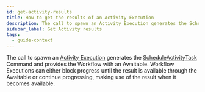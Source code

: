```yaml
---
id: get-activity-results
title: How to get the results of an Activity Execution
description: The call to spawn an Activity Execution generates the ScheduleActivityTask Command and provides the Workflow with an Awaitable.
sidebar_label: Get Activity results
tags:
  - guide-context
---
```


The call to spawn an [Activity Execution](/concepts/what-is-an-activity-execution) generates the [ScheduleActivityTask](/references/commands/#scheduleactivitytask) Command and provides the Workflow with an Awaitable.
Workflow Executions can either block progress until the result is available through the Awaitable or continue progressing, making use of the result when it becomes available.
